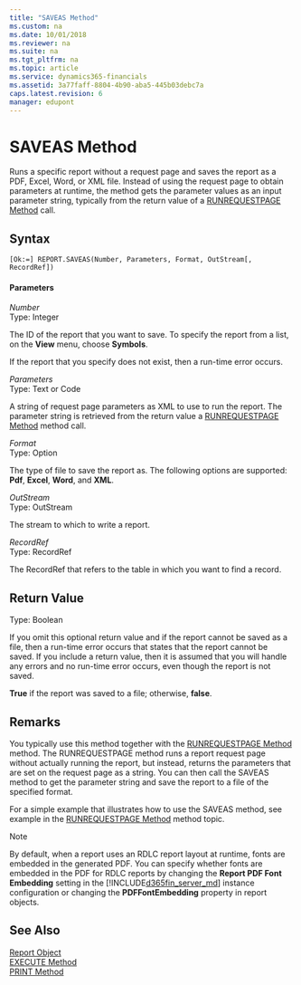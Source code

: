 ```yaml
---
title: "SAVEAS Method"
ms.custom: na
ms.date: 10/01/2018
ms.reviewer: na
ms.suite: na
ms.tgt_pltfrm: na
ms.topic: article
ms.service: dynamics365-financials
ms.assetid: 3a77faff-8804-4b90-aba5-445b03debc7a
caps.latest.revision: 6
manager: edupont
---
```


 

# SAVEAS Method
Runs a specific report without a request page and saves the report as a PDF, Excel, Word, or XML file. Instead of using the request page to obtain parameters at runtime, the method gets the parameter values as an input parameter string, typically from the return value of a [RUNREQUESTPAGE Method](devenv-RUNREQUESTPAGE-Method.md) call.  

## Syntax  

```  
[Ok:=] REPORT.SAVEAS(Number, Parameters, Format, OutStream[, RecordRef])  
```  

#### Parameters  
 *Number*  
 Type: Integer  

 The ID of the report that you want to save. To specify the report from a list, on the **View** menu, choose **Symbols**.  

 If the report that you specify does not exist, then a run-time error occurs.  

 *Parameters*  
 Type: Text or Code  

 A string of request page parameters as XML to use to run the report. The parameter string is retrieved from the return value a [RUNREQUESTPAGE Method](devenv-RUNREQUESTPAGE-Method.md) method call.  

 *Format*  
 Type: Option  

 The type of file to save the report as. The following options are supported: **Pdf**, **Excel**, **Word**, and **XML**.  

 *OutStream*  
 Type: OutStream  

 The stream to which to write a report.  

 *RecordRef*  
 Type: RecordRef  

 The RecordRef that refers to the table in which you want to find a record.  

## Return Value  
 Type: Boolean  

 If you omit this optional return value and if the report cannot be saved as a file, then a run-time error occurs that states that the report cannot be saved. If you include a return value, then it is assumed that you will handle any errors and no run-time error occurs, even though the report is not saved.  

 **True** if the report was saved to a file; otherwise, **false**.  

## Remarks  
 You typically use this method together with the [RUNREQUESTPAGE Method](devenv-RUNREQUESTPAGE-Method.md) method. The RUNREQUESTPAGE method runs a report request page without actually running the report, but instead, returns the parameters that are set on the request page as a string. You can then call the SAVEAS method to get the parameter string and save the report to a file of the specified format.  

 For a simple example that illustrates how to use the SAVEAS method, see example in the [RUNREQUESTPAGE Method](devenv-RUNREQUESTPAGE-Method.md) method topic.  

> [!NOTE]  
>  By default, when a report uses an RDLC report layout at runtime, fonts are embedded in the generated PDF. You can specify whether fonts are embedded in the PDF for RDLC reports by changing the **Report PDF Font Embedding** setting in the [!INCLUDE[d365fin_server_md](../includes/d365fin_server_md.md)] instance configuration or changing the **PDFFontEmbedding** property in report objects. <!--NAV For more information, see [Configuring Microsoft Dynamics NAV Server](Configuring-Microsoft-Dynamics-NAV-Server.md) and [PDFFontEmbedding Property](../properties/devenv-PDF-FontEmbedding-Property.md).-->  

## See Also  
 [Report Object](../devenv-report-object.md)   
 [EXECUTE Method](devenv-EXECUTE-Method.md)   
 [PRINT Method](devenv-PRINT-Method.md)  
  <!--Links [Request Pages](Request-Pages.md)-->   
